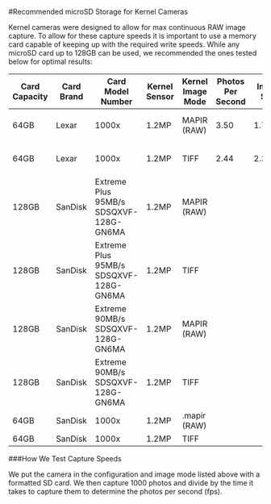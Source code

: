 #Recommended microSD Storage for Kernel Cameras

Kernel cameras were designed to allow for max continuous RAW image capture. To allow for these capture speeds it is important to use a memory card capable of keeping up with the required write speeds. While any microSD card up to 128GB can be used, we recommended the ones tested below for optimal results:

| Card Capacity | Card Brand | Card Model Number                      | Kernel Sensor | Kernel Image Mode | Photos Per Second | Image Size | Card Capacity | Card Capture Length |
|---------------|------------|----------------------------------------|---------------|-------------------|-------------------|------------|---------------|---------------------|
| 64GB          | Lexar      | 1000x                                  | 1.2MP         | MAPIR (RAW)       |  3.50             | 1.75MB     | ~34,057 photos| 2 hours 42 minutes  |
| 64GB          | Lexar      | 1000x                                  | 1.2MP         | TIFF              |  2.44             | 2.34MB     | ~25,470 photos| 2 hours 54 minutes  |
| 128GB         | SanDisk    | Extreme Plus 95MB/s SDSQXVF-128G-GN6MA | 1.2MP         | MAPIR (RAW)       |                   |            |               |                     |
| 128GB         | SanDisk    | Extreme Plus 95MB/s SDSQXVF-128G-GN6MA | 1.2MP         | TIFF              |                   |            |               |                     |
| 128GB         | SanDisk    | Extreme 90MB/s SDSQXVF-128G-GN6MA      | 1.2MP         | MAPIR (RAW)       |                   |            |               |                     |
| 128GB         | SanDisk    | Extreme 90MB/s SDSQXVF-128G-GN6MA      | 1.2MP         | TIFF              |                   |            |               |                     |
| 64GB          | SanDisk    | 1000x                                  | 1.2MP         | .mapir (RAW)      |                   |            |               |                     |
| 64GB          | SanDisk    | 1000x                                  | 1.2MP         | TIFF              |                   |            |               |                     |



###How We Test Capture Speeds

We put the camera in the configuration and image mode listed above with a formatted SD card. We then capture 1000 photos and divide by the time it takes to capture them to determine the photos per second (fps).